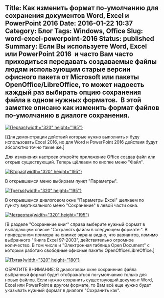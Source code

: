 Title: Как изменить формат по-умолчанию для сохранения документов Word, Excel и PowerPoint 2016
Date: 2016-01-22 10:37
Category: Блог
Tags: Windows, Office
Slug: word-excel-powerpoint-2016
Status: published
Summary: Если Вы используете Word, Excel или PowerPoint 2016  и часто Вам часто приходиться передавать создаваемые файлы людям использующим старые версии офисного пакета от Microsoft или пакеты OpenOffice/LibreOffice, то может надоесть каждый раз выбирать опцию сохранения файла в одном нужных форматов.  В этой заметке описано как изменить формат файлов по-умолчанию в диалоге сохранения.
---
[![Первая]({attach}1.png){width="320" height="195"}](1.png)

[Для демонстрации действий которые нужно выполнить я буду использовать Excel 2016, но для Word и PowerPoint 2016 действия будут абсолютно точно такие же.]

Для изменения настроек откройте приложение Office создав файл или открыв существующий. Теперь щёлкаем по кнопке меню "Файл".

[![Вторая]({attach}2.png){width="320" height="195"}](2.png)

В открывшемся меню выбираем пункт "Параметры".

[![Третья]({attach}3.png){width="320" height="195"}](3.png)

В открывшемся диалоговом окне "Параметры Excel" щелкаем по пункту вертикального меню "Сохранение" в левой части окна.

[![Четвертая]({attach}4.png){width="320" height="195"}](4.png)

[В разделе "Сохранение книг" справа выберите нужный формат в выпадающем списке "Сохранять файлы в следующем формате:". В приведенном примера на снимке экрана видно, что вариантов, помимо выбранного "Книга Excel 97-2003", действительно огромное количество. В том числе и "Электронная таблица Open Document" с которым работаю свободные офисные пакеты OpenOffice/LibreOffice.]

[![Пятая]({attach}5.png){width="320" height="180"}](5.png)

ОБРАТИТЕ ВНИМАНИЕ: В диалоговом окне сохранения файла выбранный формат будет отображаться по-умолчанию только для новых файлов. Если нужно сохранить существующий документ Word, Excel или PowerPoint в другом формате, то Вам всё еще нужно будет указывать нужный формат в диалоге "Сохранить как".
